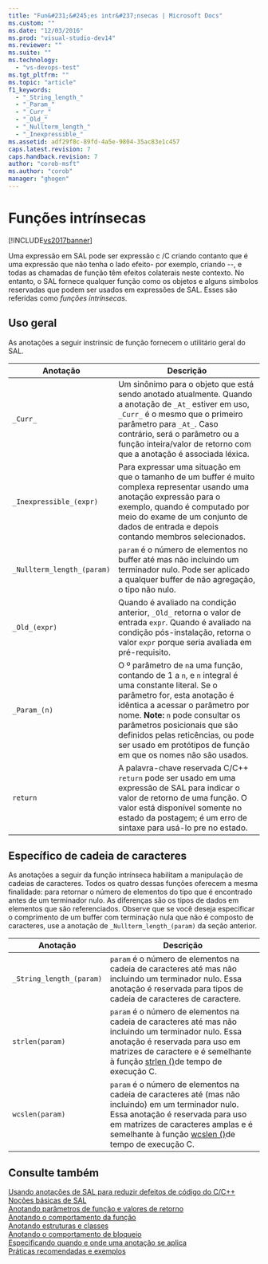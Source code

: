 ```yaml
---
title: "Fun&#231;&#245;es intr&#237;nsecas | Microsoft Docs"
ms.custom: ""
ms.date: "12/03/2016"
ms.prod: "visual-studio-dev14"
ms.reviewer: ""
ms.suite: ""
ms.technology: 
  - "vs-devops-test"
ms.tgt_pltfrm: ""
ms.topic: "article"
f1_keywords: 
  - "_String_length_"
  - "_Param_"
  - "_Curr_"
  - "_Old_"
  - "_Nullterm_length_"
  - "_Inexpressible_"
ms.assetid: adf29f8c-89fd-4a5e-9804-35ac83e1c457
caps.latest.revision: 7
caps.handback.revision: 7
author: "corob-msft"
ms.author: "corob"
manager: "ghogen"
---
```

# Fun&#231;&#245;es intr&#237;nsecas
[!INCLUDE[vs2017banner](../code-quality/includes/vs2017banner.md)]

Uma expressão em SAL pode ser expressão c \/C criando contanto que é uma expressão que não tenha o lado efeito\- por exemplo, criando \-\-, e todas as chamadas de função têm efeitos colaterais neste contexto.  No entanto, o SAL fornece qualquer função como os objetos e alguns símbolos reservadas que podem ser usados em expressões de SAL.  Esses são referidas como *funções intrínsecas*.  
  
## Uso geral  
 As anotações a seguir instrinsic de função fornecem o utilitário geral do SAL.  
  
|Anotação|Descrição|  
|--------------|---------------|  
|`_Curr_`|Um sinônimo para o objeto que está sendo anotado atualmente.  Quando a anotação de `_At_` estiver em uso, `_Curr_` é o mesmo que o primeiro parâmetro para `_At_`.  Caso contrário, será o parâmetro ou a função inteira\/valor de retorno com que a anotação é associada léxica.|  
|`_Inexpressible_(expr)`|Para expressar uma situação em que o tamanho de um buffer é muito complexa representar usando uma anotação expressão para o exemplo, quando é computado por meio do exame de um conjunto de dados de entrada e depois contando membros selecionados.|  
|`_Nullterm_length_(param)`|`param` é o número de elementos no buffer até mas não incluindo um terminador nulo.  Pode ser aplicado a qualquer buffer de não agregação, o tipo não nulo.|  
|`_Old_(expr)`|Quando é avaliado na condição anterior, `_Old_` retorna o valor de entrada `expr`.  Quando é avaliado na condição pós\-instalação, retorna o valor `expr` porque seria avaliada em pré\-requisito.|  
|`_Param_(n)`|O º parâmetro de `n`a uma função, contando de 1 a `n`, e `n` integral é uma constante literal.  Se o parâmetro for, esta anotação é idêntica a acessar o parâmetro por nome. **Note:**  `n` pode consultar os parâmetros posicionais que são definidos pelas reticências, ou pode ser usado em protótipos de função em que os nomes não são usados.|  
|`return`|A palavra\-chave reservada C\/C\+\+ `return` pode ser usado em uma expressão de SAL para indicar o valor de retorno de uma função.  O valor está disponível somente no estado da postagem; é um erro de sintaxe para usá\-lo pre no estado.|  
  
## Específico de cadeia de caracteres  
 As anotações a seguir da função intrínseca habilitam a manipulação de cadeias de caracteres.  Todos os quatro dessas funções oferecem a mesma finalidade: para retornar o número de elementos do tipo que é encontrado antes de um terminador nulo.  As diferenças são os tipos de dados em elementos que são referenciados.  Observe que se você deseja especificar o comprimento de um buffer com terminação nula que não é composto de caracteres, use a anotação de `_Nullterm_length_(param)` da seção anterior.  
  
|Anotação|Descrição|  
|--------------|---------------|  
|`_String_length_(param)`|`param` é o número de elementos na cadeia de caracteres até mas não incluindo um terminador nulo.  Essa anotação é reservada para tipos de cadeia de caracteres de caractere.|  
|`strlen(param)`|`param` é o número de elementos na cadeia de caracteres até mas não incluindo um terminador nulo.  Essa anotação é reservada para uso em matrizes de caractere e é semelhante à função [strlen \(\)](/visual-cpp/c-runtime-library/reference/strlen-wcslen-mbslen-mbslen-l-mbstrlen-mbstrlen-l)de tempo de execução C.|  
|`wcslen(param)`|`param` é o número de elementos na cadeia de caracteres até \(mas não incluindo\) em um terminador nulo.  Essa anotação é reservada para uso em matrizes de caracteres amplas e é semelhante à função [wcslen \(\)](/visual-cpp/c-runtime-library/reference/strlen-wcslen-mbslen-mbslen-l-mbstrlen-mbstrlen-l)de tempo de execução C.|  
  
## Consulte também  
 [Usando anotações de SAL para reduzir defeitos de código do C\/C\+\+](../code-quality/using-sal-annotations-to-reduce-c-cpp-code-defects.md)   
 [Noções básicas de SAL](../code-quality/understanding-sal.md)   
 [Anotando parâmetros de função e valores de retorno](../code-quality/annotating-function-parameters-and-return-values.md)   
 [Anotando o comportamento da função](../code-quality/annotating-function-behavior.md)   
 [Anotando estruturas e classes](../code-quality/annotating-structs-and-classes.md)   
 [Anotando o comportamento de bloqueio](../code-quality/annotating-locking-behavior.md)   
 [Especificando quando e onde uma anotação se aplica](../code-quality/specifying-when-and-where-an-annotation-applies.md)   
 [Práticas recomendadas e exemplos](../code-quality/best-practices-and-examples-sal.md)